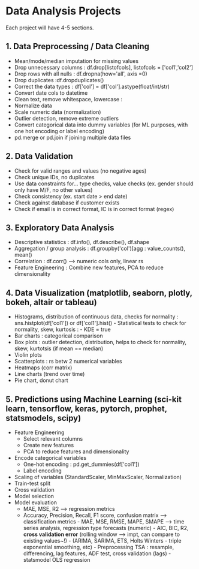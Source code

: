 # Data Analysis Projects

Each project will have 4-5 sections.

## 1. Data Preprocessing / Data Cleaning
  - Mean/mode/median imputation for missing values
  - Drop unnecessary columns : df.drop[listofcols], listofcols = ['col1','col2']
  - Drop rows with all nulls : df.dropna(how='all', axis =0)
  - Drop duplicates :df.dropduplicates()
  - Correct the data types : df['col'] = df['col'].astype(float/int/str)
  - Convert date cols to datetime 
  - Clean text, remove whitespace, lowercase :
  - Normalize data
  - Scale numeric data (normalization)
  - Outlier detection, remove extreme outliers
  - Convert categorical data into dummy variables (for ML purposes, with one hot encoding or label encoding)
  - pd.merge or pd.join if joining multiple data files
    
## 2. Data Validation
  - Check for valid ranges and values (no negative ages)
  - Check unique IDs, no duplicates
  - Use data constraints for... type checks, value checks (ex. gender should only have M/F, no other values)
  - Check consistency (ex. start date > end date)
  - Check against database if customer exists
  - Check  if email is in correct format, IC is in correct format (regex)

## 3. Exploratory Data Analysis
  - Descriptive statistics : df.info(), df.describe(), df.shape
  - Aggregation / group analysis : df.groupby('col')[agg : value_counts(), mean()
  - Correlation : df.corr()  --> numeric cols only, linear rs
  - Feature Engineering : Combine new features, PCA to reduce dimensionality

## 4. Data Visualization (matplotlib, seaborn, plotly, bokeh, altair or tableau)
  - Histograms, distribution of continuous data, checks for normality : sns.histplot(df['col1']) or df['col1'].hist()
        - Statistical tests to check for normality, skew, kurtosis :
        - KDE = true
  - Bar charts : categorical comparison
  - Box plots : outlier detection, distribution, helps to check for normality, skew, kurtotsis (if mean == median)
  - Violin plots
  - Scatterplots : rs betw 2 numerical variables
  - Heatmaps (corr matrix)
  - Line charts (trend over time)
  - Pie chart, donut chart

## 5. Predictions using Machine Learning (sci-kit learn, tensorflow, keras, pytorch, prophet, statsmodels, scipy)
  - Feature Engineering
       - Select relevant columns
       - Create new features
       - PCA to reduce features and dimensionality
  - Encode categorical variables
       - One-hot encoding : pd.get_dummies(df['col1'])
       - Label encoding
  - Scaling of variables (StandardScaler, MinMaxScaler, Normalization)
  - Train-test split
  - Cross validation 
  - Model selection 
  - Model evaluation
       - MAE, MSE, R2 --> regression metrics
       - Accuracy, Precision, Recall, F1 score, confusion matrix --> classification metrics
             - MAE, MSE, RMSE, MAPE, SMAPE --> time series analysis, regression type forecasts (numeric)
             - AIC, BIC, R2, **cross validation error** (rolling window --> impt, can compare to existing values~!)
             - (ARIMA, SARIMA, ETS, Holts Winters - triple exponential smoothing, etc)
             - Preprocessing TSA : resample, differencing, lag features, ADF test, cross validation (lags)
             - statsmodel OLS regression
    
